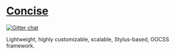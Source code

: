 [Concise](http://concisecss.com/)
===========
[![Gitter chat](https://badges.gitter.im/keenanpayne/concise.css-stylus.png)](https://gitter.im/keenanpayne/concise.css-stylus)

Lightweight, highly customizable, scalable, Stylus-based, OOCSS framework.
